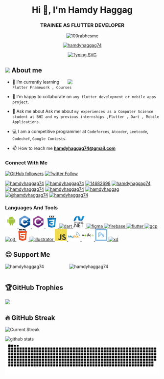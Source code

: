 <h1 align="center">Hi 👋, I'm Hamdy Haggag</h1>
<h3 align="center">TRAINEE AS FLUTTER DEVELOPER</h3>
<p align="center"> <img src="https://komarev.com/ghpvc/?username=100rabhcsmc&label=Profile%20views&color=0e75b6&style=flat" alt="100rabhcsmc" /> </p>

<p align="center"> <a href="https://twitter.com/hamdyhaggag74" target="blank"><img src="https://img.shields.io/twitter/follow/hamdyhaggag74?logo=twitter&style=for-the-badge" alt="hamdyhaggag74" /></a> </p>

<p align="center">
  <a href="https://git.io/typing-svg"><img src="https://readme-typing-svg.herokuapp.com?font=montserrat&weight=900&size=25&pause=1000&width=435&lines=welcome+To+My+Github+Profile;+I%E2%80%99m+Hamdy+Haggag+Junior+CE;I%E2%80%99m+Currently+Learning+Flutter" alt="Typing SVG" /></a>
</p>

## <picture><img src = "https://github.com/7oSkaaa/7oSkaaa/blob/main/Images/about_me.gif?raw=true" width = 70px></picture> About me
<picture> <img align="right" src="https://github.com/7oSkaaa/7oSkaaa/blob/main/Images/Right_Side.gif?raw=true" width = 300px></picture>

- 🌱 I’m currently learning `Flutter Framework , Courses`


- 👯 I'm happy to collaborate on `any flutter development or mobile apps project`.

- 💬 Ask me about Ask me about `my experiences as a Computer Science student at BHI and my previous internships ,Flutter , Dart , Mobile Applications`.
- :computer: I am a competitive programmer at `Codeforces`, `Atcoder`, `Leetcode`, `Codechef`, `Google Contests`.
- 📫 How to reach me **hamdyhaggag74@gmail.com**

<h3 align="left">Connect With Me</h3>

[![GitHub followers](https://img.shields.io/github/followers/sriharikapu?style=social)](https://www.github.com/hamdyhaggag)
[![Twitter Follow](https://img.shields.io/twitter/follow/HamdyHaggag?style=social)](https://www.twitter.com/hamdyhaggag74) 

<p align="left">
<a href="https://twitter.com/hamdyhaggag74" target="blank"><img align="center" src="https://raw.githubusercontent.com/rahuldkjain/github-profile-readme-generator/master/src/images/icons/Social/twitter.svg" alt="hamdyhaggag74" height="30" width="40" /></a>
<a href="https://linkedin.com/in/hamdyhaggag74" target="blank"><img align="center" src="https://raw.githubusercontent.com/rahuldkjain/github-profile-readme-generator/master/src/images/icons/Social/linked-in-alt.svg" alt="hamdyhaggag74" height="30" width="40" /></a>
<a href="https://stackoverflow.com/users/14682698" target="blank"><img align="center" src="https://raw.githubusercontent.com/rahuldkjain/github-profile-readme-generator/master/src/images/icons/Social/stack-overflow.svg" alt="14682698" height="30" width="40" /></a>
<a href="https://fb.com/hamdyhaggag74" target="blank"><img align="center" src="https://raw.githubusercontent.com/rahuldkjain/github-profile-readme-generator/master/src/images/icons/Social/facebook.svg" alt="hamdyhaggag74" height="30" width="40" /></a>
<a href="https://instagram.com/hamdyhaggag74" target="blank"><img align="center" src="https://raw.githubusercontent.com/rahuldkjain/github-profile-readme-generator/master/src/images/icons/Social/instagram.svg" alt="hamdyhaggag74" height="30" width="40" /></a>
<a href="https://dribbble.com/hamdyhaggag74" target="blank"><img align="center" src="https://raw.githubusercontent.com/rahuldkjain/github-profile-readme-generator/master/src/images/icons/Social/dribbble.svg" alt="hamdyhaggag74" height="30" width="40" /></a>
<a href="https://www.behance.net/hamdyhaggag74" target="blank"><img align="center" src="https://raw.githubusercontent.com/rahuldkjain/github-profile-readme-generator/master/src/images/icons/Social/behance.svg" alt="hamdyhaggag" height="30" width="40" /></a>
<a href="https://medium.com/@hamdyhaggag74" target="blank"><img align="center" src="https://raw.githubusercontent.com/rahuldkjain/github-profile-readme-generator/master/src/images/icons/Social/medium.svg" alt="@hamdyhaggag74" height="30" width="40" /></a>
<a href="https://www.leetcode.com/hamdyhaggag74" target="blank"><img align="center" src="https://raw.githubusercontent.com/rahuldkjain/github-profile-readme-generator/master/src/images/icons/Social/leet-code.svg" alt="hamdyhaggag74" height="30" width="40" /></a>
</p>




<h3 align="left">Languages And Tools</h3>
<p align="left"> <a href="https://developer.android.com" target="_blank" rel="noreferrer"> <img src="https://raw.githubusercontent.com/devicons/devicon/master/icons/android/android-original-wordmark.svg" alt="android" width="40" height="40"/> </a> <a href="https://www.w3schools.com/cpp/" target="_blank" rel="noreferrer"> <img src="https://raw.githubusercontent.com/devicons/devicon/master/icons/cplusplus/cplusplus-original.svg" alt="cplusplus" width="40" height="40"/> </a> <a href="https://www.w3schools.com/cs/" target="_blank" rel="noreferrer"> <img src="https://raw.githubusercontent.com/devicons/devicon/master/icons/csharp/csharp-original.svg" alt="csharp" width="40" height="40"/> </a> <a href="https://www.w3schools.com/css/" target="_blank" rel="noreferrer"> <img src="https://raw.githubusercontent.com/devicons/devicon/master/icons/css3/css3-original-wordmark.svg" alt="css3" width="40" height="40"/> </a> <a href="https://dart.dev" target="_blank" rel="noreferrer"> <img src="https://www.vectorlogo.zone/logos/dartlang/dartlang-icon.svg" alt="dart" width="40" height="40"/> </a> <a href="https://dotnet.microsoft.com/" target="_blank" rel="noreferrer"> <img src="https://raw.githubusercontent.com/devicons/devicon/master/icons/dot-net/dot-net-original-wordmark.svg" alt="dotnet" width="40" height="40"/> </a> <a href="https://www.figma.com/" target="_blank" rel="noreferrer"> <img src="https://www.vectorlogo.zone/logos/figma/figma-icon.svg" alt="figma" width="40" height="40"/> </a> <a href="https://firebase.google.com/" target="_blank" rel="noreferrer"> <img src="https://www.vectorlogo.zone/logos/firebase/firebase-icon.svg" alt="firebase" width="40" height="40"/> </a> <a href="https://flutter.dev" target="_blank" rel="noreferrer"> <img src="https://www.vectorlogo.zone/logos/flutterio/flutterio-icon.svg" alt="flutter" width="40" height="40"/> </a> <a href="https://cloud.google.com" target="_blank" rel="noreferrer"> <img src="https://www.vectorlogo.zone/logos/google_cloud/google_cloud-icon.svg" alt="gcp" width="40" height="40"/> </a> <a href="https://git-scm.com/" target="_blank" rel="noreferrer"> <img src="https://www.vectorlogo.zone/logos/git-scm/git-scm-icon.svg" alt="git" width="40" height="40"/> </a> <a href="https://www.w3.org/html/" target="_blank" rel="noreferrer"> <img src="https://raw.githubusercontent.com/devicons/devicon/master/icons/html5/html5-original-wordmark.svg" alt="html5" width="40" height="40"/> </a> <a href="https://www.adobe.com/in/products/illustrator.html" target="_blank" rel="noreferrer"> <img src="https://www.vectorlogo.zone/logos/adobe_illustrator/adobe_illustrator-icon.svg" alt="illustrator" width="40" height="40"/> </a> <a href="https://developer.mozilla.org/en-US/docs/Web/JavaScript" target="_blank" rel="noreferrer"> <img src="https://raw.githubusercontent.com/devicons/devicon/master/icons/javascript/javascript-original.svg" alt="javascript" width="40" height="40"/> </a> <a href="https://www.mysql.com/" target="_blank" rel="noreferrer"> <img src="https://raw.githubusercontent.com/devicons/devicon/master/icons/mysql/mysql-original-wordmark.svg" alt="mysql" width="40" height="40"/> </a> <a href="https://nodejs.org" target="_blank" rel="noreferrer"> <img src="https://raw.githubusercontent.com/devicons/devicon/master/icons/nodejs/nodejs-original-wordmark.svg" alt="nodejs" width="40" height="40"/> </a> <a href="https://www.photoshop.com/en" target="_blank" rel="noreferrer"> <img src="https://raw.githubusercontent.com/devicons/devicon/master/icons/photoshop/photoshop-line.svg" alt="photoshop" width="40" height="40"/> </a> <a href="https://www.adobe.com/products/xd.html" target="_blank" rel="noreferrer"> <img src="https://cdn.worldvectorlogo.com/logos/adobe-xd.svg" alt="xd" width="40" height="40"/> </a> </p>


 ## 😊 Support Me
<p><a href="https://www.buymeacoffee.com/hamdyhaggag74"> <img align="left" src="https://cdn.buymeacoffee.com/buttons/v2/default-yellow.png" height="50" width="210" alt="hamdyhaggag74" /></a><a href="https://ko-fi.com/hamdyhaggag74"> <img align="left" src="https://cdn.ko-fi.com/cdn/kofi3.png?v=3" height="50" width="210" alt="hamdyhaggag74" /></a></p><br>
<br>


## 🏆GitHub Trophies
![](https://github-profile-trophy.vercel.app/?username=nneji123&theme=light&no-frame=false&no-bg=false&margin-w=4)


## 🔥 GitHub Streak

<p align="left"> <img alt="Current Streak" src="https://github-readme-streak-stats.herokuapp.com/?user=deepshikhayadav&theme=light" /> </p>

<img align="left" src="https://github-readme-stats.vercel.app/api?username=hamdyhaggag&show_icons=true&include_all_commits=true&theme=blue-white&count_private=true" alt="github stats">




<p align="center">
  <img  src="https://raw.githubusercontent.com/Elanza-48/Elanza-48/main/resources/img/github-contribution-grid-snake.svg"
    alt="example" />
</p>
